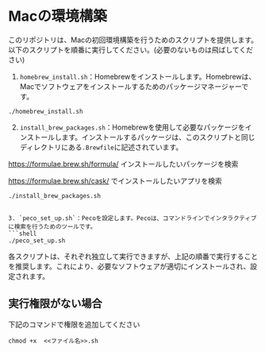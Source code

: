 # Macの環境構築

このリポジトリは、Macの初回環境構築を行うためのスクリプトを提供します。以下のスクリプトを順番に実行してください。(必要のないものは飛ばしてください)

1. `homebrew_install.sh`：Homebrewをインストールします。Homebrewは、Macでソフトウェアをインストールするためのパッケージマネージャーです。
```shell
./homebrew_install.sh
```

2. `install_brew_packages.sh`：Homebrewを使用して必要なパッケージをインストールします。インストールするパッケージは、このスクリプトと同じディレクトリにある`.Brewfile`に記述されています。

https://formulae.brew.sh/formula/ インストールしたいパッケージを検索

https://formulae.brew.sh/cask/ でインストールしたいアプリを検索

```shell
./install_brew_packages.sh


3. `peco_set_up.sh`：Pecoを設定します。Pecoは、コマンドラインでインタラクティブに検索を行うためのツールです。
```shell
./peco_set_up.sh
```

各スクリプトは、それぞれ独立して実行できますが、上記の順番で実行することを推奨します。これにより、必要なソフトウェアが適切にインストールされ、設定されます。


## 実行権限がない場合
下記のコマンドで権限を追加してください

```shell
chmod +x  <<ファイル名>>.sh
```
